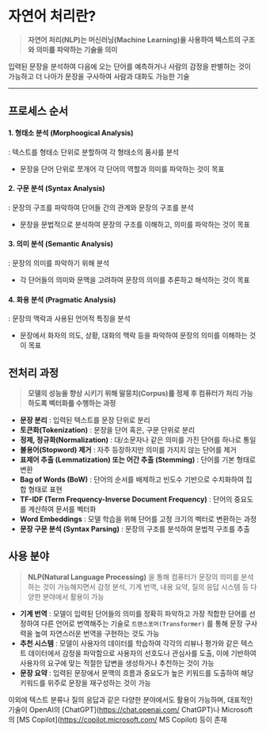 
# 자연어 처리란?

>**자연어 처리(NLP)는 머신러닝(Machine Learning)을 사용하여 텍스트의 구조와 의미를 파악하는 기술을 의미**

입력된 문장을 분석하여 다음에 오는 단어를 예측하거나 사람의 감정을 판별하는 것이 가능하고 더 나아가 문장을 구사하여 사람과 대화도 가능한 기술
*****
## 프로세스 순서

#### 1. 형태소 분석 (Morphoogical Analysis)
: 텍스트를 형태소 단위로 분할하여 각 형태소의 품사를 분석
  - 문장을 단어 단위로 쪼개어 각 단어의 역할과 의미를 파악하는 것이 목표
#### 2. 구문 분석 (Syntax Analysis)
: 문장의 구조를 파악하여 단어들 간의 관계와 문장의 구조를 분석
  - 문장을 문법적으로 분석하여 문장의 구조를 이해하고, 의미를 파악하는 것이 목표
#### 3. 의미 분석 (Semantic Analysis)
: 문장의 의미를 파악하기 위해 분석
  - 각 단어들의 의미와 문맥을 고려하여 문장의 의미를 추론하고 해석하는 것이 목표
#### 4. 화용 분석 (Pragmatic Analysis)
: 문장의 맥락과 사용된 언어적 특징을 분석
  - 문장에서 화자의 의도, 상황, 대화의 맥락 등을 파악하여 문장의 의미를 이해하는 것이 목표

## 전처리 과정

>**모델의 성능을 향상 시키기 위해 말뭉치(Corpus)를 정제 후 컴퓨터가 처리 가능하도록 벡터화를 수행하는 과정**

- **문장 분리** : 입력된 텍스트를 문장 단위로 분리
- **토큰화(Tokenization)** : 문장을 단어 혹은, 구문 단위로 분리
- **정제, 정규화(Normalization)** : 대/소문자나 같은 의미를 가진 단어를 하나로 통일
- **불용어(Stopword) 제거** : 자주 등장하지만 의미를 가지지 않는 단어를 제거
- **표제어 추출 (Lemmatization) 또는 어간 추출 (Stemming)** : 단어를 기본 형태로 변환
- **Bag of Words (BoW)** : 단어의 순서를 배제하고 빈도수 기반으로 수치화하여 집합 형태로 표현
- **TF-IDF (Term Frequency-Inverse Document Frequency)** : 단어의 중요도를 계산하여 문서를 벡터화
- **Word Embeddings** : 모델 학습을 위해 단어를 고정 크기의 벡터로 변환하는 과정
- **문장 구문 분석 (Syntax Parsing)** : 문장의 구조를 분석하여 문법적 구조를 추출

## 사용 분야

>**NLP(Natural Language Processing)** 을 통해 컴퓨터가 문장의 의미를 분석하는 것이 가능해지면서 감정 분석, 기계 번역, 내용 요약, 질의 응답 시스템 등 다양한 분야에서 활용이 가능

- **기계 번역** : 모델이 입력된 단어들의 의미를 정확히 파악하고 가장 적합한 단어를 선정하여 다른 언어로 번역해주는 기술로 `트랜스포머(Transformer)` 를 통해 문장 구사력을 높여 자연스러운 번역을 구현하는 것도 가능
- **추천 시스템** : 모델이 사용자의 데이터를 학습하여 각각의 리뷰나 평가와 같은 텍스트 데이터에서 감정을 파악함으로 사용자의 선호도나 관심사를 도출, 이에 기반하여 사용자의 요구에 맞는 적절한 답변을 생성하거나 추천하는 것이 가능
- **문장 요약** : 입력된 문장에서 문맥의 흐름과 중요도가 높은 키워드를 도출하여 해당 키워드를 위주로 문장을 재구성하는 것이 가능

이외에 텍스트 분류나 질의 응답과 같은 다양한 분야에서도 활용이 가능하며, 대표적인 기술이 OpenAI의 [ChatGPT](https://chat.openai.com/ ChatGPT)나 Microsoft의 [MS Copilot](https://copilot.microsoft.com/ MS Copilot) 등이 존재
